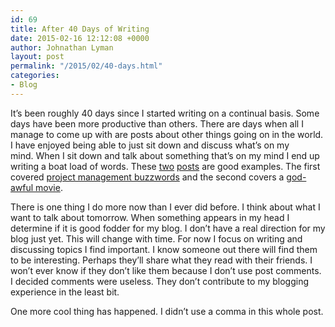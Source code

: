 ```yaml
---
id: 69
title: After 40 Days of Writing
date: 2015-02-16 12:12:08 +0000
author: Johnathan Lyman
layout: post
permalink: "/2015/02/40-days.html"
categories:
- Blog
---
```

It’s been roughly 40 days since I started writing on a continual basis. Some days have been more productive than others. There are days when all I manage to come up with are posts about other things going on in the world. I have enjoyed being able to just sit down and discuss what’s on my mind. When I sit down and talk about something that’s on my mind I end up writing a boat load of words. These [two][1] [posts][2] are good examples. The first covered [project management buzzwords][3] and the second covers a [god-awful movie][4].

There is one thing I do more now than I ever did before. I think about what I want to talk about tomorrow. When something appears in my head I determine if it is good fodder for my blog. I don’t have a real direction for my blog just yet. This will change with time. For now I focus on writing and discussing topics I find important. I know someone out there will find them to be interesting. Perhaps they’ll share what they read with their friends. I won’t ever know if they don’t like them because I don’t use post comments. I decided comments were useless. They don’t contribute to my blogging experience in the least bit.

One more cool thing has happened. I didn’t use a comma in this whole post.

[1]: https://johnathan.org/p/47/fire-drill
[2]: https://johnathan.org/p/572/50-shades
[3]: https://johnathan.org/p/47/fire-drill
[4]: https://johnathan.org/p/572/50-shades